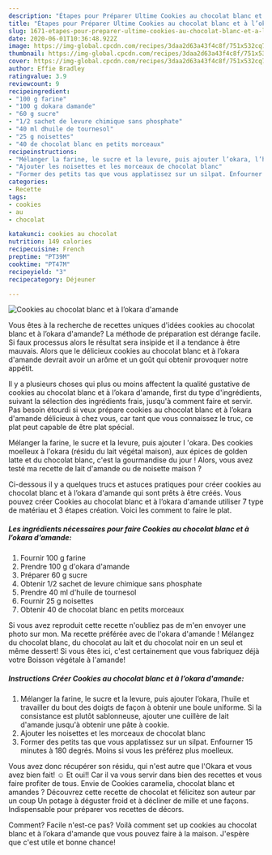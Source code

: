 ```yaml
---
description: "Étapes pour Préparer Ultime Cookies au chocolat blanc et à l’okara d&amp;#39;amande"
title: "Étapes pour Préparer Ultime Cookies au chocolat blanc et à l’okara d&amp;#39;amande"
slug: 1671-etapes-pour-preparer-ultime-cookies-au-chocolat-blanc-et-a-lokara-d-and-39-amande
date: 2020-06-01T10:36:48.922Z
image: https://img-global.cpcdn.com/recipes/3daa2d63a43f4c8f/751x532cq70/cookies-au-chocolat-blanc-et-a-lokara-damande-photo-principale-de-la-recette.jpg
thumbnail: https://img-global.cpcdn.com/recipes/3daa2d63a43f4c8f/751x532cq70/cookies-au-chocolat-blanc-et-a-lokara-damande-photo-principale-de-la-recette.jpg
cover: https://img-global.cpcdn.com/recipes/3daa2d63a43f4c8f/751x532cq70/cookies-au-chocolat-blanc-et-a-lokara-damande-photo-principale-de-la-recette.jpg
author: Effie Bradley
ratingvalue: 3.9
reviewcount: 9
recipeingredient:
- "100 g farine"
- "100 g dokara damande"
- "60 g sucre"
- "1/2 sachet de levure chimique sans phosphate"
- "40 ml dhuile de tournesol"
- "25 g noisettes"
- "40 de chocolat blanc en petits morceaux"
recipeinstructions:
- "Mélanger la farine, le sucre et la levure, puis ajouter l’okara, l’huile et travailler du bout des doigts de façon à obtenir une boule uniforme. Si la consistance est plutôt sablonneuse, ajouter une cuillère de lait d&#39;amande jusqu&#39;à obtenir une pâte à cookie."
- "Ajouter les noisettes et les morceaux de chocolat blanc"
- "Former des petits tas que vous applatissez sur un silpat. Enfourner 15 minutes à 180 degrés. Moins si vous les préférez plus moelleux."
categories:
- Recette
tags:
- cookies
- au
- chocolat

katakunci: cookies au chocolat 
nutrition: 149 calories
recipecuisine: French
preptime: "PT39M"
cooktime: "PT47M"
recipeyield: "3"
recipecategory: Déjeuner

---
```



![Cookies au chocolat blanc et à l’okara d&#39;amande](https://img-global.cpcdn.com/recipes/3daa2d63a43f4c8f/751x532cq70/cookies-au-chocolat-blanc-et-a-lokara-damande-photo-principale-de-la-recette.jpg)

Vous êtes à la recherche de recettes uniques d'idées cookies au chocolat blanc et à l’okara d&#39;amande? La méthode de préparation est dérange facile. Si faux processus alors le résultat sera insipide et il a tendance à être mauvais. Alors que le délicieux cookies au chocolat blanc et à l’okara d&#39;amande devrait avoir un arôme et un goût qui obtenir provoquer notre appétit.

Il y a plusieurs choses qui plus ou moins affectent la qualité gustative de cookies au chocolat blanc et à l’okara d&#39;amande, first du type d'ingrédients, suivant la sélection des ingrédients frais, jusqu'à comment faire et servir. Pas besoin étourdi si veux prépare cookies au chocolat blanc et à l’okara d&#39;amande délicieux à chez vous, car tant que vous connaissez le truc, ce plat peut capable de être plat spécial.

Mélanger la farine, le sucre et la levure, puis ajouter l &#39;okara. Des cookies moelleux à l&#39;okara (résidu du lait végétal maison), aux épices de golden latte et du chocolat blanc, c&#39;est la gourmandise du jour ! Alors, vous avez testé ma recette de lait d&#39;amande ou de noisette maison ?


Ci-dessous il y a quelques trucs et astuces pratiques pour créer cookies au chocolat blanc et à l’okara d&#39;amande qui sont prêts à être créés. Vous pouvez créer Cookies au chocolat blanc et à l’okara d&#39;amande utiliser 7 type de matériau et 3 étapes création. Voici les comment to faire le plat.

<!--inarticleads1-->

##### Les ingrédients nécessaires pour faire Cookies au chocolat blanc et à l’okara d&#39;amande:

1. Fournir 100 g farine
1. Prendre 100 g d&#39;okara d&#39;amande
1. Préparer 60 g sucre
1. Obtenir 1/2 sachet de levure chimique sans phosphate
1. Prendre 40 ml d&#39;huile de tournesol
1. Fournir 25 g noisettes
1. Obtenir 40 de chocolat blanc en petits morceaux


Si vous avez reproduit cette recette n&#39;oubliez pas de m&#39;en envoyer une photo sur mon. Ma recette préférée avec de l&#39;okara d&#39;amande ! Mélangez du chocolat blanc, du chocolat au lait et du chocolat noir en un seul et même dessert! Si vous êtes ici, c&#39;est certainement que vous fabriquez déjà votre Boisson végétale à l&#39;amande! 

<!--inarticleads2-->

##### Instructions Créer Cookies au chocolat blanc et à l’okara d&#39;amande:

1. Mélanger la farine, le sucre et la levure, puis ajouter l’okara, l’huile et travailler du bout des doigts de façon à obtenir une boule uniforme. Si la consistance est plutôt sablonneuse, ajouter une cuillère de lait d&#39;amande jusqu&#39;à obtenir une pâte à cookie.
1. Ajouter les noisettes et les morceaux de chocolat blanc
1. Former des petits tas que vous applatissez sur un silpat. Enfourner 15 minutes à 180 degrés. Moins si vous les préférez plus moelleux.


Vous avez donc récupérer son résidu, qui n&#39;est autre que l&#39;Okara et vous avez bien fait! ☺️ Et oui!! Car il va vous servir dans bien des recettes et vous faire profiter de tous. Envie de Cookies caramelia, chocolat blanc et amandes ? Découvrez cette recette de chocolat et félicitez son auteur par un coup Un potage à déguster froid et à décliner de mille et une façons. Indispensable pour préparer vos recettes de décors. 


Comment? Facile n'est-ce pas? Voilà comment set up cookies au chocolat blanc et à l’okara d&#39;amande que vous pouvez faire à la maison. J'espère que c'est utile et bonne chance!
